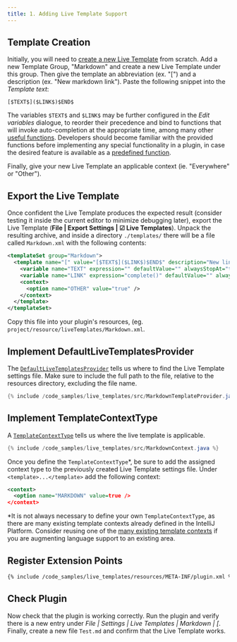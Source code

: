 ```yaml
---
title: 1. Adding Live Template Support
---
```


## Template Creation

Initially, you will need to [create a new Live Template](https://www.jetbrains.com/idea/help/creating-and-editing-live-templates.html#d1476224e158) from scratch. Add a new Template Group, "Markdown" and create a new Live Template under this group. Then give the template an abbreviation (ex. "[") and a description (ex. "New markdown link"). Paste the following snippet into the *Template text*:

```
[$TEXT$]($LINK$)$END$
```

The variables `$TEXT$` and `$LINK$` may be further configured in the *Edit variables* dialogue, to reorder their precedence and bind to functions that will invoke auto-completion at the appropriate time, among many other [useful functions](https://www.jetbrains.com/idea/help/creating-and-editing-template-variables.html). Developers should become familiar with the provided functions before implementing any special functionality in a plugin, in case the desired feature is available as a [predefined function](https://www.jetbrains.com/idea/help/creating-and-editing-template-variables.html#predefined_functions).

Finally, give your new Live Template an applicable context (ie. "Everywhere" or "Other").

## Export the Live Template

Once confident the Live Template produces the expected result (consider testing it inside the current editor to minimize debugging later), export the Live Template (**File \| Export Settings \| ☑ Live Templates**). Unpack the resulting archive, and inside a directory `./templates/` there will be a file  called `Markdown.xml` with the following contents:

```xml
<templateSet group="Markdown">
  <template name="[" value="[$TEXT$]($LINK$)$END$" description="New link reference." toReformat="false" toShortenFQNames="false">
    <variable name="TEXT" expression="" defaultValue="" alwaysStopAt="true" />
    <variable name="LINK" expression="complete()" defaultValue="" alwaysStopAt="true" />
    <context>
      <option name="OTHER" value="true" />
    </context>
  </template>
</templateSet>
```

Copy this file into your plugin's resources, (eg. `project/resource/liveTemplates/Markdown.xml`.

## Implement DefaultLiveTemplatesProvider

The [`DefaultLiveTemplatesProvider`](upsource:///platform/lang-impl/src/com/intellij/codeInsight/template/impl/DefaultLiveTemplatesProvider.java) tells us where to find the Live Template settings file. Make sure to include the full path to the file, relative to the resources directory, excluding the file name.

```java
{% include /code_samples/live_templates/src/MarkdownTemplateProvider.java %}
```

## Implement TemplateContextType

A [`TemplateContextType`](upsource:///platform/lang-api/src/com/intellij/codeInsight/template/TemplateContextType.java) tells us where the live template is applicable.

```java
{% include /code_samples/live_templates/src/MarkdownContext.java %}
```

Once you define the `TemplateContextType`*, be sure to add the assigned context type to the previously created Live Template settings file. Under `<template>...</template>` add the following context:

```xml
<context>
  <option name="MARKDOWN" value=true />
</context>
```

*It is not always necessary to define your own `TemplateContextType`, as there are many existing template contexts already defined in the IntelliJ Platform. Consider reusing one of the [many existing template contexts](https://upsource.jetbrains.com/idea-community/file/d190fa2f2741067587fd14c6f771302dda6fcc18/platform/lang-api/src/com/intellij/codeInsight/template/TemplateContextType.java?hierarchy=/platform/lang-api/src/com/intellij/codeInsight/template/TemplateContextType.java:46&nav=0:0:focused) if you are augmenting language support to an existing area.

## Register Extension Points

```xml
{% include /code_samples/live_templates/resources/META-INF/plugin.xml %}
```

## Check Plugin

Now check that the plugin is working correctly. Run the plugin and verify there is a new entry under *File \| Settings \| Live Templates \| Markdown \| \[*. Finally, create a new file `Test.md` and confirm that the Live Template works.
